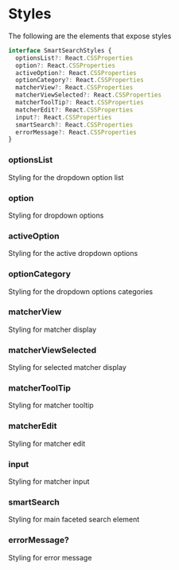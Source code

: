 # Styles

The following are the elements that expose styles

```js
interface SmartSearchStyles {
  optionsList?: React.CSSProperties
  option?: React.CSSProperties
  activeOption?: React.CSSProperties
  optionCategory?: React.CSSProperties
  matcherView?: React.CSSProperties
  matcherViewSelected?: React.CSSProperties
  matcherToolTip?: React.CSSProperties
  matcherEdit?: React.CSSProperties
  input?: React.CSSProperties
  smartSearch?: React.CSSProperties
  errorMessage?: React.CSSProperties
}
```

### optionsList
Styling for the dropdown option list

### option
Styling for dropdown options

### activeOption
Styling for the active dropdown options

### optionCategory
Styling for the dropdown options categories

### matcherView
Styling for matcher display

### matcherViewSelected
Styling for selected matcher display

### matcherToolTip
Styling for matcher tooltip

### matcherEdit
Styling for matcher edit

### input
Styling for matcher input 

### smartSearch
Styling for main faceted search element

### errorMessage?
Styling for error message